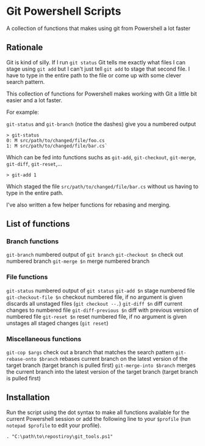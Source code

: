 # Git Powershell Scripts
A collection of functions that makes using git from Powershell a lot faster

## Rationale

Git is kind of silly. If I run `git status` Git tells me exactly what files I can stage using `git add` but I can't just tell `git add` to stage that second file. I have to type in the entire path to the file or come up with some clever search pattern. 

This collection of functions for Powershell makes working with Git a little bit easier and a lot faster. 

For example: 

`git-status` and `git-branch` (notice the dashes) give you a numbered output

```
> git-status
0: M src/path/to/changed/file/foo.cs
1: M src/path/to/changed/file/bar.cs`
```

Which can be fed into functions suchs as `git-add`, `git-checkout`, `git-merge`, `git-diff`, `git-reset`,...

```
> git-add 1
```

Which staged the file `src/path/to/changed/file/bar.cs` without us having to type in the entire path.

I've also written a few helper functions for rebasing and merging.

## List of functions

### Branch functions
`git-branch` numbered output of `git branch`
`git-checkout $n` check out numbered branch
`git-merge $n` merge numbered branch

### File functions
`git-status` numbered output of `git status`
`git-add $n` stage numbered file
`git-checkout-file $n` checkout numbered file, if no argument is given discards all unstaged files (`git checkout --.`)
`git-diff $n` diff current changes to numbered file
`git-diff-previous $n` diff with previous version of numbered file
`git-reset $n` reset numbered file, if no argument is given unstages all staged changes (`git reset`)

### Miscellaneous functions
`git-cop $args` check out a branch that matches the search pattern
`git-rebase-onto $branch` rebases current branch on the latest version of the target branch (target branch is pulled first)
`git-merge-into $branch` merges the current branch into the latest version of the target branch (target branch is pulled first)


## Installation
Run the script using the dot syntax to make all functions available for the current Powershell session or add the following line to your `$profile` (run `notepad $profile` to edit your profile).
```
. "C:\path\to\repostiroy\git_tools.ps1"
```
